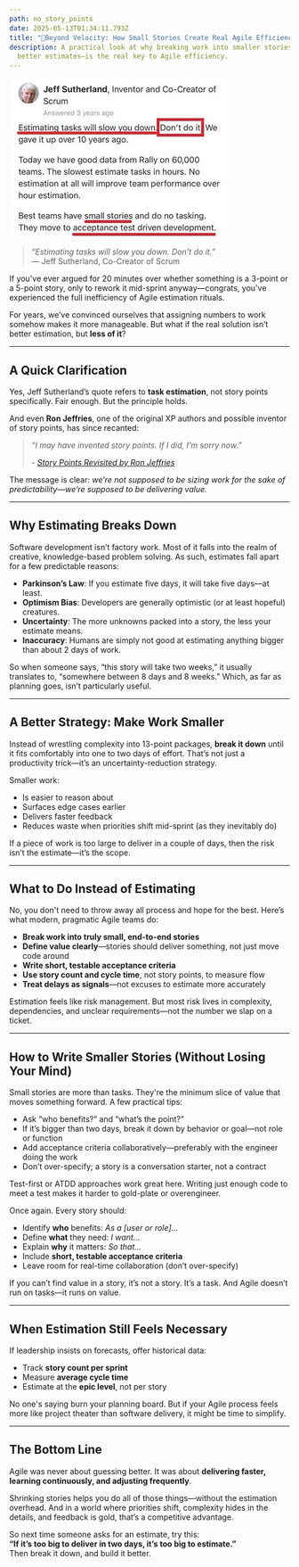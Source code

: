 ```yaml
---
path: no_story_points
date: 2025-05-13T01:34:11.793Z
title: "🧩Beyond Velocity: How Small Stories Create Real Agile Efficiency"
description: A practical look at why breaking work into smaller stories—not
  better estimates—is the real key to Agile efficiency.
---
```

![](../assets/1707961367939.jpg)

> *“Estimating tasks will slow you down. Don’t do it.”*\
> — Jeff Sutherland, Co-Creator of Scrum

If you've ever argued for 20 minutes over whether something is a 3-point or a 5-point story, only to rework it mid-sprint anyway—congrats, you've experienced the full inefficiency of Agile estimation rituals.

For years, we’ve convinced ourselves that assigning numbers to work somehow makes it more manageable. But what if the real solution isn’t better estimation, but **less of it**?

- - -

## A Quick Clarification

Yes, Jeff Sutherland’s quote refers to **task estimation**, not story points specifically. Fair enough. But the principle holds.

And even **Ron Jeffries**, one of the original XP authors and possible inventor of story points, has since recanted:

> *“I may have invented story points. If I did, I’m sorry now.”*
>
> *-﻿ [Story Points Revisited by Ron Jeffries](https://ronjeffries.com/articles/019-01ff/story-points/Index.html)*

The message is clear: *we’re not supposed to be sizing work for the sake of predictability—we’re supposed to be delivering value.*

- - -

## Why Estimating Breaks Down

Software development isn’t factory work. Most of it falls into the realm of creative, knowledge-based problem solving. As such, estimates fall apart for a few predictable reasons:

* **Parkinson’s Law**: If you estimate five days, it will take five days—at least.
* **Optimism Bias**: Developers are generally optimistic (or at least hopeful) creatures.
* **Uncertainty**: The more unknowns packed into a story, the less your estimate means.
* **Inaccuracy**: Humans are simply not good at estimating anything bigger than about 2 days of work.

So when someone says, “this story will take two weeks,” it usually translates to, “somewhere between 8 days and 8 weeks.” Which, as far as planning goes, isn’t particularly useful.

- - -

## A Better Strategy: Make Work Smaller

Instead of wrestling complexity into 13-point packages, **break it down** until it fits comfortably into one to two days of effort. That’s not just a productivity trick—it’s an uncertainty-reduction strategy.

Smaller work:

* Is easier to reason about
* Surfaces edge cases earlier
* Delivers faster feedback
* Reduces waste when priorities shift mid-sprint (as they inevitably do)

If a piece of work is too large to deliver in a couple of days, then the risk isn’t the estimate—it’s the scope.

- - -

## What to Do Instead of Estimating

No, you don't need to throw away all process and hope for the best. Here’s what modern, pragmatic Agile teams do:

* **Break work into truly small, end-to-end stories**
* **Define value clearly**—stories should deliver something, not just move code around
* **Write short, testable acceptance criteria**
* **Use story count and cycle time**, not story points, to measure flow
* **Treat delays as signals**—not excuses to estimate more accurately

Estimation feels like risk management. But most risk lives in complexity, dependencies, and unclear requirements—not the number we slap on a ticket.

- - -

## How to Write Smaller Stories (Without Losing Your Mind)

Small stories are more than tasks. They're the minimum slice of value that moves something forward. A few practical tips:

* Ask “who benefits?” and “what’s the point?”
* If it’s bigger than two days, break it down by behavior or goal—not role or function
* Add acceptance criteria collaboratively—preferably with the engineer doing the work
* Don’t over-specify; a story is a conversation starter, not a contract

Test-first or ATDD approaches work great here. Writing just enough code to meet a test makes it harder to gold-plate or overengineer.

Once again. Every story should:

* Identify **who** benefits: *As a \[user or role]…*
* Define **what** they need: *I want…*
* Explain **why** it matters: *So that…*
* Include **short, testable acceptance criteria**
* Leave room for real-time collaboration (don’t over-specify)

If you can’t find value in a story, it’s not a story. It’s a task. And Agile doesn’t run on tasks—it runs on value.

- - -

## When Estimation Still Feels Necessary

If leadership insists on forecasts, offer historical data:

* Track **story count per sprint**
* Measure **average cycle time**
* Estimate at the **epic level**, not per story

No one's saying burn your planning board. But if your Agile process feels more like project theater than software delivery, it might be time to simplify.

- - -

## The Bottom Line

Agile was never about guessing better. It was about **delivering faster, learning continuously, and adjusting frequently**.

Shrinking stories helps you do all of those things—without the estimation overhead. And in a world where priorities shift, complexity hides in the details, and feedback is gold, that’s a competitive advantage.

So next time someone asks for an estimate, try this:\
**“If it’s too big to deliver in two days, it’s too big to estimate.”**\
Then break it down, and build it better.